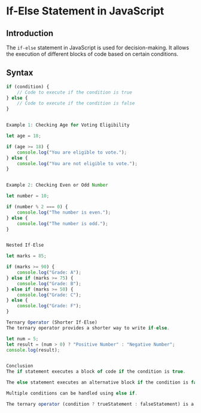 # If-Else Statement in JavaScript

## Introduction
The `if-else` statement in JavaScript is used for decision-making. It allows the execution of different blocks of code based on certain conditions.

## Syntax
```javascript
if (condition) {
    // Code to execute if the condition is true
} else {
    // Code to execute if the condition is false
}


Example 1: Checking Age for Voting Eligibility

let age = 18;

if (age >= 18) {
    console.log("You are eligible to vote.");
} else {
    console.log("You are not eligible to vote.");
}


Example 2: Checking Even or Odd Number

let number = 10;

if (number % 2 === 0) {
    console.log("The number is even.");
} else {
    console.log("The number is odd.");
}


Nested If-Else

let marks = 85;

if (marks >= 90) {
    console.log("Grade: A");
} else if (marks >= 75) {
    console.log("Grade: B");
} else if (marks >= 50) {
    console.log("Grade: C");
} else {
    console.log("Grade: F");
}

Ternary Operator (Shorter If-Else)
The ternary operator provides a shorter way to write if-else.

let num = 5;
let result = (num > 0) ? "Positive Number" : "Negative Number";
console.log(result);


Conclusion
The if statement executes a block of code if the condition is true.

The else statement executes an alternative block if the condition is false.

Multiple conditions can be handled using else if.

The ternary operator (condition ? trueStatement : falseStatement) is a shorthand for if-else.

